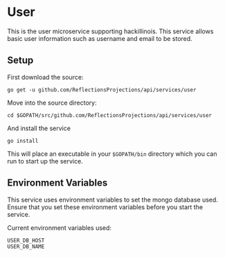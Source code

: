 User
====

This is the user microservice supporting hackillinois. This service allows basic user information such as username and email to be stored.

Setup
-----

First download the source:
```
go get -u github.com/ReflectionsProjections/api/services/user
```

Move into the source directory:
```
cd $GOPATH/src/github.com/ReflectionsProjections/api/services/user
```

And install the service
```
go install
```

This will place an executable in your `$GOPATH/bin` directory which you can run to start up the service.

Environment Variables
---------------------

This service uses environment variables to set the mongo database used. Ensure that you set these environment variables before you start the service.

Current environment variables used:
```
USER_DB_HOST
USER_DB_NAME
```
